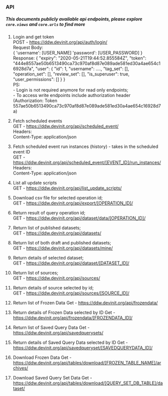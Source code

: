 ### API

##### This documents publicly available api endpoints, please explore `core.views` and `core.urls` to find more

1.  Login and get token <br>
    POST - https://ddw.devinit.org/api/auth/login/<br>
    Request Body:<br>
    {
      'username': [USER_NAME]
      'password': [USER_PASSWORD]
    }<br>
    Response:
    {
      "expiry": "2020-05-21T19:44:52.855584Z",
      "token": "444e8557ae50b6513490ca73c970af8d87e089ade581ed30a4ae654c16928d7a",
      "user": {
        "id": 1,
        "username": ....,
        "tag_set": [],
        "operation_set": [],
        "review_set": [],
        "is_superuser": true,
        "user_permissions": []
      }
    }<br>
    PS:<br>
        - Login is not required anymore for read only endpoints;<br>
        - To access write endpoints include authorization header<br>
          (Authorization: Token 557ae50b6513490ca73c970af8d87e089ade581ed30a4ae654c16928d7a)

2.  Fetch scheduled events<br>
    GET - https://ddw.devinit.org/api/scheduled_event/<br>
    Headers:<br>
    Content-Type: application/json

3.  Fetch scheduled event run instances (history) - takes in the scheduled event ID<br>
    GET - https://ddw.devinit.org/api/scheduled_event/[EVENT_ID]/run_instances/<br>
    Headers:<br>
    Content-Type: application/json

4.  List all update scripts<br>
    GET - https://ddw.devinit.org/api/list_update_scripts/

5.  Download csv file for selected operation id;<br>
    GET - https://ddw.devinit.org/api/export/[OPERATION_ID]/

6.  Return result of query operation id;<br>
    GET - https://ddw.devinit.org/api/dataset/data/[OPERATION_ID]/

7. Return list of published datasets;<br>
    GET - https://ddw.devinit.org/api/datasets/

8. Return list of both draft and published datasets;<br>
    GET - https://ddw.devinit.org/api/datasets/mine/

9. Return details of selected dataset;<br>
    GET - https://ddw.devinit.org/api/dataset/[DATASET_ID]/

10. Return list of sources;<br>
    GET - https://ddw.devinit.org/api/sources/

11. Return details of source selected by id;<br>
    GET - https://ddw.devinit.org/api/sources/[SOURCE_ID]/

12. Return list of Frozen Data
    Get - https://ddw.devinit.org/api/frozendata/

13. Return details of Frozen Data selected by ID
    Get - https://ddw.devinit.org/api/frozendata/[FROZENDATA_ID]/

14. Return list of Saved Query Data
    Get - https://ddw.devinit.org/api/savedquerysets/

15. Return details of Saved Query Data selected by ID
    Get - https://ddw.devinit.org/api/savedqueryset/[SAVEDQUERYDATA_ID]/

16. Download Frozen Data
    Get - https://ddw.devinit.org/api/tables/download/[FROZEN_TABLE_NAME]/archives/

17. Download Saved Query Set Data
    Get - https://ddw.devinit.org/api/tables/download/[QUERY_SET_DB_TABLE]/dataset/
